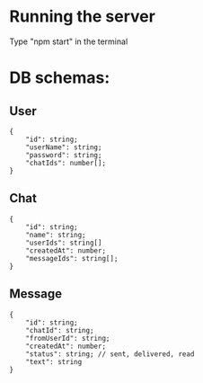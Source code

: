 
# Running the server
Type "npm start" in the terminal

# DB schemas:

## User

```
{
	"id": string;
	"userName": string;
	"password": string;
	"chatIds": number[];
}
```

## Chat
```
{
	"id": string;
	"name": string;
	"userIds": string[]
	"createdAt": number;
	"messageIds": string[];
}
```

## Message
```
{
	"id": string;
	"chatId": string;
	"fromUserId": string;
	"createdAt": number;
	"status": string; // sent, delivered, read
	"text": string
}
```